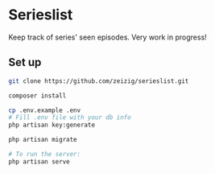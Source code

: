 # Serieslist

Keep track of series' seen episodes. Very work in progress!

## Set up

```bash
git clone https://github.com/zeizig/serieslist.git

composer install

cp .env.example .env
# Fill .env file with your db info
php artisan key:generate

php artisan migrate

# To run the server:
php artisan serve
```
